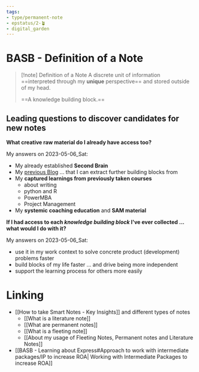 ```yaml
---
tags: 
- type/permanent-note
- epstatus/2-🪴
- digital_garden
---
```

# BASB - Definition of a Note

> [!note] Definition of a Note
> A discrete unit of information ==interpreted through my **unique** perspective== and stored outside of my head. 
> 
> ==A knowledge building block.==
> 

## Leading questions to discover candidates for new notes
**What creative raw material do I already have access too?**

My answers on 2023-05-06_Sat:
+ My already established **Second Brain**
+ My [previous Blog](https://ontheagilepath.net/) ... that I can extract further building blocks from
+ My **captured learnings from previously taken courses** 
	+ about writing
	+ python and R
	+ PowerMBA
	+ Project Management
+ My **systemic coaching education** and **SAM material**

**If I had access to each *knowledge building block* I've ever collected ... what would I do with it?**

My answers on 2023-05-06_Sat:
+ use it in my work context to solve concrete product (development) problems faster
+ build blocks of my life faster ... and drive being more independent 
+ support the learning process for others more easily

# Linking
+ [[How to take Smart Notes - Key Insights]] and different types of notes
	+ [[What is a literature note]]
	+ [[What are permanent notes]]
	+ [[What is a fleeting note]]
	+ [[About my usage of Fleeting Notes, Permanent notes and Literature Notes]]
+ [[BASB - Learning about Express#Approach to work with intermediate packages/IP to increase ROA| Working with Intermediate Packages to increase ROA]]











